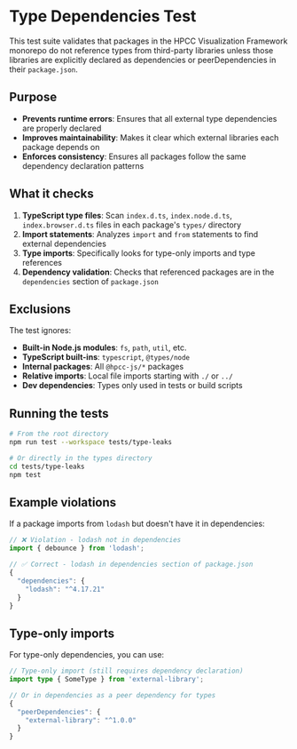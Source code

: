 # Type Dependencies Test

This test suite validates that packages in the HPCC Visualization Framework monorepo do not reference types from third-party libraries unless those libraries are explicitly declared as dependencies or peerDependencies in their `package.json`.

## Purpose

- **Prevents runtime errors**: Ensures that all external type dependencies are properly declared
- **Improves maintainability**: Makes it clear which external libraries each package depends on
- **Enforces consistency**: Ensures all packages follow the same dependency declaration patterns

## What it checks

1. **TypeScript type files**: Scan `index.d.ts`, `index.node.d.ts`, `index.browser.d.ts` files in each package's `types/` directory
2. **Import statements**: Analyzes `import` and `from` statements to find external dependencies
3. **Type imports**: Specifically looks for type-only imports and type references
4. **Dependency validation**: Checks that referenced packages are in the `dependencies` section of `package.json`

## Exclusions

The test ignores:
- **Built-in Node.js modules**: `fs`, `path`, `util`, etc.
- **TypeScript built-ins**: `typescript`, `@types/node`
- **Internal packages**: All `@hpcc-js/*` packages
- **Relative imports**: Local file imports starting with `./` or `../`
- **Dev dependencies**: Types only used in tests or build scripts

## Running the tests

```bash
# From the root directory
npm run test --workspace tests/type-leaks

# Or directly in the types directory
cd tests/type-leaks
npm test
```

## Example violations

If a package imports from `lodash` but doesn't have it in dependencies:

```typescript
// ❌ Violation - lodash not in dependencies
import { debounce } from 'lodash';

// ✅ Correct - lodash in dependencies section of package.json
{
  "dependencies": {
    "lodash": "^4.17.21"
  }
}
```

## Type-only imports

For type-only dependencies, you can use:

```typescript
// Type-only import (still requires dependency declaration)
import type { SomeType } from 'external-library';

// Or in dependencies as a peer dependency for types
{
  "peerDependencies": {
    "external-library": "^1.0.0"
  }
}
```
